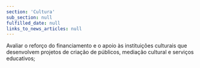 ```yaml
---
section: 'Cultura'
sub_section: null
fulfilled_date: null
links_to_news_articles: null
---
```


Avaliar o reforço do financiamento e o apoio às instituições culturais que desenvolvem projetos de criação de públicos, mediação cultural e serviços educativos;